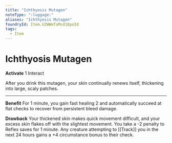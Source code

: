 ```yaml
---
title: "Ichthyosis Mutagen"
noteType: ":luggage:"
aliases: "Ichthyosis Mutagen"
foundryId: Item.UZWWmTaMsd1QpoId
tags:
  - Item
---
```


# Ichthyosis Mutagen

**Activate** 1 Interact

After you drink this mutagen, your skin continually renews itself, thickening into large, scaly patches.

* * *

**Benefit** For 1 minute, you gain fast healing 2 and automatically succeed at flat checks to recover from persistent bleed damage.

**Drawback** Your thickened skin makes quick movement difficult, and your excess skin flakes off with the slightest movement. You take a -2 penalty to Reflex saves for 1 minute. Any creature attempting to [[Track]] you in the next 24 hours gains a +4 circumstance bonus to their check.


